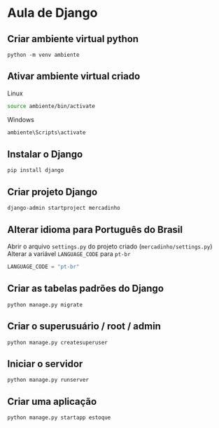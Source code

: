 # Aula de Django

## Criar ambiente virtual python
```
python -m venv ambiente
```

## Ativar ambiente virtual criado

Linux
```bash
source ambiente/bin/activate
```

Windows
```cmd
ambiente\Scripts\activate
```

## Instalar o Django
```
pip install django
```

## Criar projeto Django
```
django-admin startproject mercadinho
```

## Alterar idioma para Português do Brasil
Abrir o arquivo `settings.py` do projeto criado (`mercadinho/settings.py`) <br>
Alterar a variável `LANGUAGE_CODE` para `pt-br`
```python
LANGUAGE_CODE = "pt-br"
```

## Criar as tabelas padrões do Django
```
python manage.py migrate
```

## Criar o superusuário / root / admin
```
python manage.py createsuperuser
```

## Iniciar o servidor
```
python manage.py runserver
```

## Criar uma aplicação
```
python manage.py startapp estoque
```

